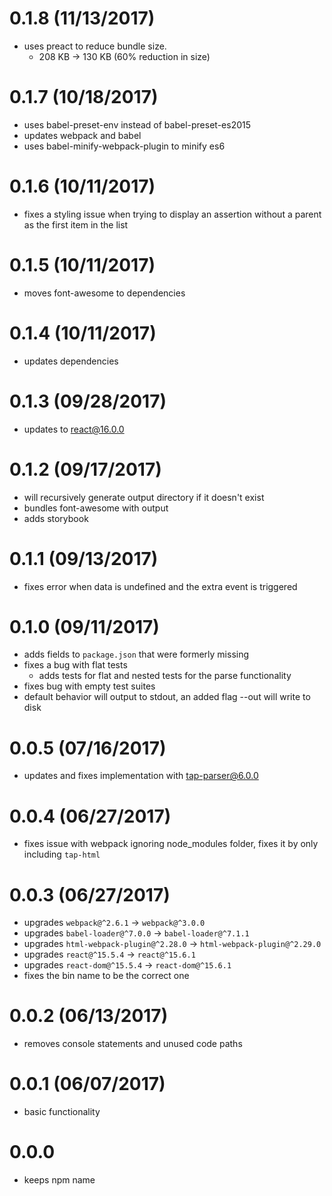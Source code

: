 # 0.1.8 (11/13/2017)

- uses preact to reduce bundle size.
  - 208 KB -> 130 KB (60% reduction in size)

# 0.1.7 (10/18/2017)

- uses babel-preset-env instead of babel-preset-es2015
- updates webpack and babel
- uses babel-minify-webpack-plugin to minify es6

# 0.1.6 (10/11/2017)

- fixes a styling issue when trying to display an assertion without a parent as the first item in the list

# 0.1.5 (10/11/2017)

- moves font-awesome to dependencies

# 0.1.4 (10/11/2017)

- updates dependencies

# 0.1.3 (09/28/2017)

- updates to react@16.0.0

# 0.1.2 (09/17/2017)

- will recursively generate output directory if it doesn't exist
- bundles font-awesome with output
- adds storybook

# 0.1.1 (09/13/2017)

- fixes error when data is undefined and the extra event is triggered

# 0.1.0 (09/11/2017)

- adds fields to `package.json` that were formerly missing
- fixes a bug with flat tests
  - adds tests for flat and nested tests for the parse functionality
- fixes bug with empty test suites
- default behavior will output to stdout, an added flag --out <file> will write to disk

# 0.0.5 (07/16/2017)

- updates and fixes implementation with tap-parser@6.0.0

# 0.0.4 (06/27/2017)

- fixes issue with webpack ignoring node_modules folder, fixes it by only including `tap-html`

# 0.0.3 (06/27/2017)

- upgrades `webpack@^2.6.1` -> `webpack@^3.0.0`
- upgrades `babel-loader@^7.0.0` -> `babel-loader@^7.1.1`
- upgrades `html-webpack-plugin@^2.28.0` -> `html-webpack-plugin@^2.29.0`
- upgrades `react@^15.5.4` -> `react@^15.6.1`
- upgrades `react-dom@^15.5.4` -> `react-dom@^15.6.1`
- fixes the bin name to be the correct one

# 0.0.2 (06/13/2017)

- removes console statements and unused code paths

# 0.0.1 (06/07/2017)

- basic functionality

# 0.0.0

- keeps npm name
